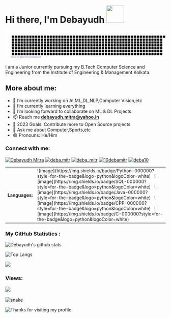 <h1 align="left">Hi there, I'm Debayudh <img src="https://github.com/mitul3737/mitul3737/blob/main/Wave.gif" height="55px" width="55px"> </h1>


<p align="left">
    <img src="https://github.com/debamitr1012/debamitr1012/blob/main/gitartwork.svg" />
</p>  

I am a Junior currently pursuing my B.Tech Computer Science and Engineering from the Institute of Engineering & Management Kolkata.

## More about me:

- 🔭 I’m currently working on AI,ML,DL,NLP,Computer Vision,etc
- 🌱 I’m currently learning everything
- 👯 I’m looking forward to collaborate on ML & DL Projects
- 📫 Reach me **debayudh.mitra@yahoo.in**
- 🥅 2023 Goals: Contribute more to Open Source projects
- 💬 Ask me about Computer,Sports,etc
- 😄 Pronouns: He/Him

<h3 align="left">Connect with me:</h3>
<p align="left">
<a href="https://www.linkedin.com/in/debayudh-mitra-83b72b207/" target="blank"><img align="center" src="https://raw.githubusercontent.com/rahuldkjain/github-profile-readme-generator/master/src/images/icons/Social/linked-in-alt.svg" alt="Debayudh Mitra" height="30" width="40" /></a>
<a href="https://www.facebook.com/deba.mitr/" target="blank"><img align="center" src="https://raw.githubusercontent.com/rahuldkjain/github-profile-readme-generator/master/src/images/icons/Social/facebook.svg" alt="deba.mitr" height="30" width="40" /></a>
<a href="https://www.instagram.com/deba_mitr/" target="blank"><img align="center" src="https://raw.githubusercontent.com/rahuldkjain/github-profile-readme-generator/master/src/images/icons/Social/instagram.svg" alt="deba_mitr" height="30" width="40" /></a>
<a href="https://twitter.com/10debamitr" target="blank"><img align="center" src="https://raw.githubusercontent.com/rahuldkjain/github-profile-readme-generator/master/src/images/icons/Social/twitter.svg" alt="10debamitr" height="30" width="40" /></a>
<a href="https://leetcode.com/deba10/" target="blank"><img align="center" src="https://upload.wikimedia.org/wikipedia/commons/thumb/a/ab/LeetCode_logo_white_no_text.svg/1200px-LeetCode_logo_white_no_text.svg.png" alt="deba10" height="30" width="40" /></a>
</p>

<table>
<tr>
<td><h4>Languages:</h4></td>
<td> 
![image](https://img.shields.io/badge/Python-000000?style=for-the-badge&logo=python&logoColor=white)&nbsp;&nbsp;
![image](https://img.shields.io/badge/SQL-000000?style=for-the-badge&logo=python&logoColor=white)&nbsp;&nbsp;
![image](https://img.shields.io/badge/Java-000000?style=for-the-badge&logo=python&logoColor=white)&nbsp;&nbsp;
![image](https://img.shields.io/badge/CPP-000000?style=for-the-badge&logo=python&logoColor=white)&nbsp;&nbsp;
![image](https://img.shields.io/badge/C-000000?style=for-the-badge&logo=python&logoColor=white)&nbsp;&nbsp;
</td></tr>
</table>

<h3 align="left">My GitHub Statistics :</h3>
<p align="left">

![Debayudh's github stats](https://github-readme-stats.vercel.app/api?username=debamitr1012&count_private=true&show_icons=True)

![Top Langs](https://github-readme-stats.vercel.app/api/top-langs/?username=debamitr1012&exclude_repo=dotfiles)
</p>

![](https://github-readme-streak-stats.herokuapp.com/?user=debamitr1012&theme=light)

<h3 align="left">Views:</h3>
<a href="https://github.com/debamitr1012/github-profile-views-counter">
    <img src="https://komarev.com/ghpvc/?username=debamitr1012">
</a>

<p align="left">
  <img src="https://github.com/debamitr1012/debamitr1012/raw/output/github-contribution-grid-snake.svg" alt="snake"></left>
</p>

<img height="120" alt="Thanks for visiting my profile" width="100%" src="https://github.com/dibyendu415/dibyendu415/blob/master/marquee.svg" />
